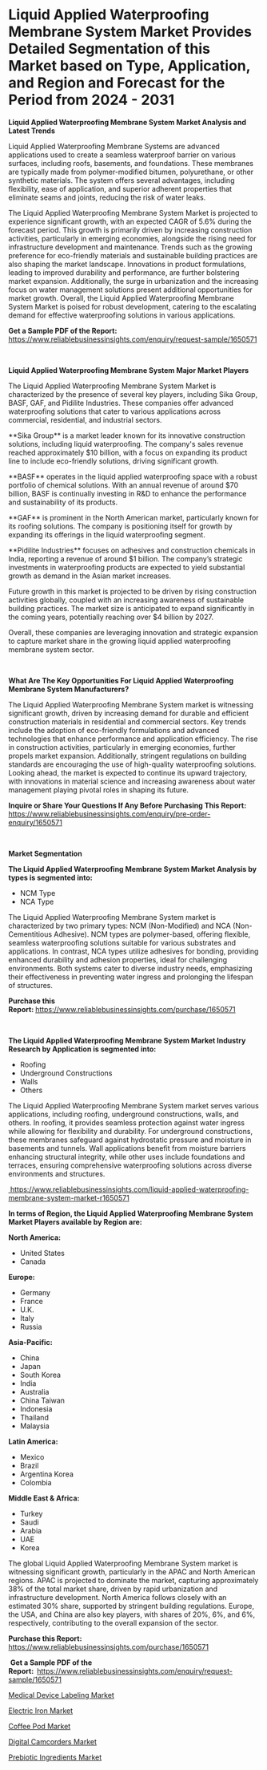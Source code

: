 <p><h1>Liquid Applied Waterproofing Membrane System Market Provides Detailed Segmentation of this Market based on Type, Application, and Region and Forecast for the Period from 2024 - 2031</h1></p><p><strong>Liquid Applied Waterproofing Membrane System Market Analysis and Latest Trends</strong></p>
<p><p>Liquid Applied Waterproofing Membrane Systems are advanced applications used to create a seamless waterproof barrier on various surfaces, including roofs, basements, and foundations. These membranes are typically made from polymer-modified bitumen, polyurethane, or other synthetic materials. The system offers several advantages, including flexibility, ease of application, and superior adherent properties that eliminate seams and joints, reducing the risk of water leaks.</p><p>The Liquid Applied Waterproofing Membrane System Market is projected to experience significant growth, with an expected CAGR of 5.6% during the forecast period. This growth is primarily driven by increasing construction activities, particularly in emerging economies, alongside the rising need for infrastructure development and maintenance. Trends such as the growing preference for eco-friendly materials and sustainable building practices are also shaping the market landscape. Innovations in product formulations, leading to improved durability and performance, are further bolstering market expansion. Additionally, the surge in urbanization and the increasing focus on water management solutions present additional opportunities for market growth. Overall, the Liquid Applied Waterproofing Membrane System Market is poised for robust development, catering to the escalating demand for effective waterproofing solutions in various applications.</p></p>
<p><strong>Get a Sample PDF of the Report:&nbsp;</strong> <a href="https://www.reliablebusinessinsights.com/enquiry/request-sample/1650571?utm_campaign=1873&utm_medium=2&utm_source=Github&utm_content=ia&utm_term=16122024&utm_id=liquid-applied-waterproofing-membrane-system">https://www.reliablebusinessinsights.com/enquiry/request-sample/1650571</a></p>
<p>&nbsp;</p>
<p><strong>Liquid Applied Waterproofing Membrane System Major Market Players</strong></p>
<p><p>The Liquid Applied Waterproofing Membrane System Market is characterized by the presence of several key players, including Sika Group, BASF, GAF, and Pidilite Industries. These companies offer advanced waterproofing solutions that cater to various applications across commercial, residential, and industrial sectors.</p><p>**Sika Group** is a market leader known for its innovative construction solutions, including liquid waterproofing. The company's sales revenue reached approximately $10 billion, with a focus on expanding its product line to include eco-friendly solutions, driving significant growth.</p><p>**BASF** operates in the liquid applied waterproofing space with a robust portfolio of chemical solutions. With an annual revenue of around $70 billion, BASF is continually investing in R&D to enhance the performance and sustainability of its products.</p><p>**GAF** is prominent in the North American market, particularly known for its roofing solutions. The company is positioning itself for growth by expanding its offerings in the liquid waterproofing segment. </p><p>**Pidilite Industries** focuses on adhesives and construction chemicals in India, reporting a revenue of around $1 billion. The company’s strategic investments in waterproofing products are expected to yield substantial growth as demand in the Asian market increases.</p><p>Future growth in this market is projected to be driven by rising construction activities globally, coupled with an increasing awareness of sustainable building practices. The market size is anticipated to expand significantly in the coming years, potentially reaching over $4 billion by 2027.</p><p>Overall, these companies are leveraging innovation and strategic expansion to capture market share in the growing liquid applied waterproofing membrane system sector.</p></p>
<p>&nbsp;</p>
<p><strong>What Are The Key Opportunities For Liquid Applied Waterproofing Membrane System Manufacturers?</strong></p>
<p><p>The Liquid Applied Waterproofing Membrane System market is witnessing significant growth, driven by increasing demand for durable and efficient construction materials in residential and commercial sectors. Key trends include the adoption of eco-friendly formulations and advanced technologies that enhance performance and application efficiency. The rise in construction activities, particularly in emerging economies, further propels market expansion. Additionally, stringent regulations on building standards are encouraging the use of high-quality waterproofing solutions. Looking ahead, the market is expected to continue its upward trajectory, with innovations in material science and increasing awareness about water management playing pivotal roles in shaping its future.</p></p>
<p><strong>Inquire or Share Your Questions If Any Before Purchasing This Report:</strong> <a href="https://www.reliablebusinessinsights.com/enquiry/pre-order-enquiry/1650571?utm_campaign=1873&utm_medium=2&utm_source=Github&utm_content=ia&utm_term=16122024&utm_id=liquid-applied-waterproofing-membrane-system">https://www.reliablebusinessinsights.com/enquiry/pre-order-enquiry/1650571</a></p>
<p>&nbsp;</p>
<p><strong>Market Segmentation</strong></p>
<p><strong>The Liquid Applied Waterproofing Membrane System Market Analysis by types is segmented into:</strong></p>
<p><ul><li>NCM Type</li><li>NCA Type</li></ul></p>
<p><p>The Liquid Applied Waterproofing Membrane System market is characterized by two primary types: NCM (Non-Modified) and NCA (Non-Cementitious Adhesive). NCM types are polymer-based, offering flexible, seamless waterproofing solutions suitable for various substrates and applications. In contrast, NCA types utilize adhesives for bonding, providing enhanced durability and adhesion properties, ideal for challenging environments. Both systems cater to diverse industry needs, emphasizing their effectiveness in preventing water ingress and prolonging the lifespan of structures.</p></p>
<p><strong>Purchase this Report:&nbsp;</strong><a href="https://www.reliablebusinessinsights.com/purchase/1650571?utm_campaign=1873&utm_medium=2&utm_source=Github&utm_content=ia&utm_term=16122024&utm_id=liquid-applied-waterproofing-membrane-system">https://www.reliablebusinessinsights.com/purchase/1650571</a></p>
<p>&nbsp;</p>
<p><strong>The Liquid Applied Waterproofing Membrane System Market Industry Research by Application is segmented into:</strong></p>
<p><ul><li>Roofing</li><li>Underground Constructions</li><li>Walls</li><li>Others</li></ul></p>
<p><p>The Liquid Applied Waterproofing Membrane System market serves various applications, including roofing, underground constructions, walls, and others. In roofing, it provides seamless protection against water ingress while allowing for flexibility and durability. For underground constructions, these membranes safeguard against hydrostatic pressure and moisture in basements and tunnels. Wall applications benefit from moisture barriers enhancing structural integrity, while other uses include foundations and terraces, ensuring comprehensive waterproofing solutions across diverse environments and structures.</p></p>
<p><a href="https://www.reliablebusinessinsights.com/liquid-applied-waterproofing-membrane-system-market-r1650571?utm_campaign=1873&utm_medium=2&utm_source=Github&utm_content=ia&utm_term=16122024&utm_id=liquid-applied-waterproofing-membrane-system">&nbsp;https://www.reliablebusinessinsights.com/liquid-applied-waterproofing-membrane-system-market-r1650571</a></p>
<p><strong>In terms of Region, the Liquid Applied Waterproofing Membrane System Market Players available by Region are:</strong></p>
<p>
    <p> <strong> North America: </strong>
        <ul>
            <li>United States</li>
            <li>Canada</li>
        </ul>
        </p> 
    <p> <strong> Europe: </strong>
        <ul>
            <li>Germany</li>
            <li>France</li>
            <li>U.K.</li>
            <li>Italy</li>
            <li>Russia</li>
        </ul>
        </p> 
    <p> <strong> Asia-Pacific: </strong>
        <ul>
            <li>China</li>
            <li>Japan</li>
            <li>South Korea</li>
            <li>India</li>
            <li>Australia</li>
            <li>China Taiwan</li>
            <li>Indonesia</li>
            <li>Thailand</li>
            <li>Malaysia</li>
        </ul>
        </p> 
    <p> <strong> Latin America: </strong>
        <ul>
            <li>Mexico</li>
            <li>Brazil</li>
            <li>Argentina Korea</li>
            <li>Colombia</li>
        </ul>
        </p> 
    <p> <strong> Middle East & Africa: </strong>
        <ul>
            <li>Turkey</li>
            <li>Saudi</li>
            <li>Arabia</li>
            <li>UAE</li>
            <li>Korea</li>
        </ul>
    </p>
    </p>
<p><p>The global Liquid Applied Waterproofing Membrane System market is witnessing significant growth, particularly in the APAC and North American regions. APAC is projected to dominate the market, capturing approximately 38% of the total market share, driven by rapid urbanization and infrastructure development. North America follows closely with an estimated 30% share, supported by stringent building regulations. Europe, the USA, and China are also key players, with shares of 20%, 6%, and 6%, respectively, contributing to the overall expansion of the sector.</p></p>
<p><strong>Purchase this Report: </strong><a href="https://www.reliablebusinessinsights.com/purchase/1650571?utm_campaign=1873&utm_medium=2&utm_source=Github&utm_content=ia&utm_term=16122024&utm_id=liquid-applied-waterproofing-membrane-system">https://www.reliablebusinessinsights.com/purchase/1650571</a></p>
<p>&nbsp;<strong>Get a Sample PDF of the Report:&nbsp;&nbsp;</strong><a href="https://www.reliablebusinessinsights.com/enquiry/request-sample/1650571?utm_campaign=1873&utm_medium=2&utm_source=Github&utm_content=ia&utm_term=16122024&utm_id=liquid-applied-waterproofing-membrane-system">https://www.reliablebusinessinsights.com/enquiry/request-sample/1650571</a></p>
<p><strong></strong></p>
<p><p><a href="https://www.linkedin.com/pulse/medical-device-labeling-market-velocity-64-cagr-trajectory-r02ze?utm_campaign=1873&utm_medium=2&utm_source=Github&utm_content=ia&utm_term=16122024&utm_id=liquid-applied-waterproofing-membrane-system">Medical Device Labeling Market</a></p><p><a href="https://www.linkedin.com/pulse/electric-iron-market-outlook-from-2024-2031-trends-application-lgsce?utm_campaign=1873&utm_medium=2&utm_source=Github&utm_content=ia&utm_term=16122024&utm_id=liquid-applied-waterproofing-membrane-system">Electric Iron Market</a></p><p><a href="https://www.linkedin.com/pulse/top-reasons-behind-coffee-pod-market-growth-89-cagr-from-2024-2031-zlnne?utm_campaign=1873&utm_medium=2&utm_source=Github&utm_content=ia&utm_term=16122024&utm_id=liquid-applied-waterproofing-membrane-system">Coffee Pod Market</a></p><p><a href="https://www.linkedin.com/pulse/market-insights-digital-camcordersmarket-trends-past-patterns-t01he?utm_campaign=1873&utm_medium=2&utm_source=Github&utm_content=ia&utm_term=16122024&utm_id=liquid-applied-waterproofing-membrane-system">Digital Camcorders Market</a></p><p><a href="https://www.linkedin.com/pulse/prebiotic-ingredients-market-analysis-report-2024-2031-ty0fe?utm_campaign=1873&utm_medium=2&utm_source=Github&utm_content=ia&utm_term=16122024&utm_id=liquid-applied-waterproofing-membrane-system">Prebiotic Ingredients Market</a></p></p>